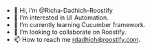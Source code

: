 - 👋 Hi, I’m @Richa-Dadhich-Roostify
- 👀 I’m interested in UI Automation.
- 🌱 I’m currently learning Cucumber framework.
- 💞️ I’m looking to collaborate on Roostify.
- 📫 How to reach me rdadhich@roostify.com.

<!---
Richa-Dadhich-Roostify/Richa-Dadhich-Roostify is a ✨ special ✨ repository because its `README.md` (this file) appears on your GitHub profile.
You can click the Preview link to take a look at your changes.
--->
